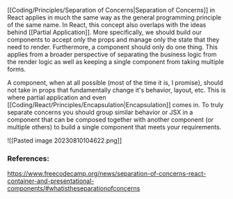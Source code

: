 [[Coding/Principles/Separation of Concerns|Separation of Concerns]] in React applies in much the same way as the general programming principle of the same name. In React, this concept also overlaps with the ideas behind [[Partial Application]]. More specifically, we should build our components to accept only the props and manage only the state that they need to render. Furthermore, a component should only do one thing. This applies from a broader perspective of separating the business logic from the render logic as well as keeping a single component from taking multiple forms.

A component, when at all possible (most of the time it is, I promise), should not take in props that fundamentally change it's behavior, layout, etc. This is where partial application and even [[Coding/React/Principles/Encapsulation|Encapsulation]] comes in. To truly separate concerns you should group similar behavior or JSX in a component that can be composed together with another component (or multiple others) to build a single component that meets your requirements.

![[Pasted image 20230810104622.png]]


### References:
https://www.freecodecamp.org/news/separation-of-concerns-react-container-and-presentational-components/#whatistheseparationofconcerns